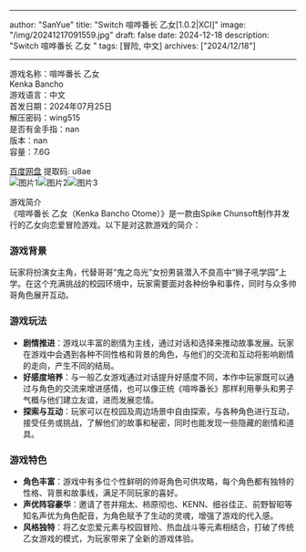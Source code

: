 
---
author: "SanYue"
title: "Switch 喧哗番长 乙女[1.0.2|XCI]"
image: "/img/20241217091559.jpg"
draft: false
date: 2024-12-18
description: "Switch 喧哗番长 乙女 "
tags: [冒险, 中文]
archives: ["2024/12/18"]

---

游戏名称：喧哗番长 乙女    
Kenka Bancho    
游戏语言：中文  
首发日期：2024年07月25日  
解压密码：wing515  
是否有金手指：nan  
版本：nan   
容量：7.6G

[百度网盘](https://pan.baidu.com/s/13oVKc7DIEOo5_TDnnnrQog) 提取码: u8ae  
![图片1](/img/80386.jpg)![图片2](/img/92974.jpg)![图片3](/img/92420.jpg)  

游戏简介  
《喧哗番长 乙女（Kenka Bancho Otome）》是一款由Spike Chunsoft制作并发行的乙女向恋爱冒险游戏。以下是对这款游戏的简介：

### 游戏背景
玩家将扮演女主角，代替哥哥“鬼之岛光”女扮男装潜入不良高中“狮子吼学园”上学。在这个充满挑战的校园环境中，玩家需要面对各种纷争和事件，同时与众多帅哥角色展开互动。

### 游戏玩法
- **剧情推进**：游戏以丰富的剧情为主线，通过对话和选择来推动故事发展。玩家在游戏中会遇到各种不同性格和背景的角色，与他们的交流和互动将影响剧情的走向，产生不同的结局。
- **好感度培养**：与一般乙女游戏通过对话提升好感度不同，本作中玩家既可以通过与角色的交流来增进感情，也可以像正统《喧哗番长》那样利用拳头和男子气概与他们建立友谊，进而发展恋情。
- **探索与互动**：玩家可以在校园及周边场景中自由探索，与各种角色进行互动，接受任务或挑战，了解他们的故事和秘密，同时也能发现一些隐藏的剧情和道具。

### 游戏特色
- **角色丰富**：游戏中有多位个性鲜明的帅哥角色可供攻略，每个角色都有独特的性格、背景和故事线，满足不同玩家的喜好。
- **声优阵容豪华**：邀请了苍井翔太、柿原彻也、KENN、细谷佳正、前野智昭等知名声优为角色配音，为角色赋予了生动的灵魂，增强了游戏的代入感。
- **风格独特**：将乙女恋爱元素与校园冒险、热血战斗等元素相结合，打破了传统乙女游戏的模式，为玩家带来了全新的游戏体验。
